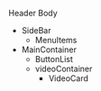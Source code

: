 Header
Body
 - SideBar
   - MenuItems
 - MainContainer
   - ButtonList
   - videoContainer
     - VideoCard